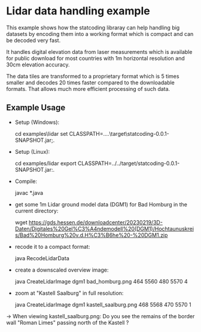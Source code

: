 Lidar data handling example
===========================

This example shows how the statcoding libraray can help handling big datasets
by encoding them into a working format which is compact and can be decoded very fast.

It handles digital elevation data from laser measurements which is available
for public download for most countries with 1m horizontal resolution and
30cm elevation accuracy.

The data tiles are transformed to a proprietary format which is
5 times smaller and decodes 20 times faster compared to the downloadable
formats. That allows much more efficient processing of such data.


Example Usage
-------------

 - Setup (Windows):

   cd examples\lidar
   set CLASSPATH=..\..\target\statcoding-0.0.1-SNAPSHOT.jar;.

 - Setup (Linux):

   cd examples/lidar
   export CLASSPATH=../../target/statcoding-0.0.1-SNAPSHOT.jar:.

 - Compile:

   javac *.java
 

 - get some 1m Lidar ground model data (DGM1) for Bad Homburg in the current directory:

   wget https://gds.hessen.de/downloadcenter/20230219/3D-Daten/Digitales%20Gel%C3%A4ndemodell%20(DGM1)/Hochtaunuskreis/Bad%20Homburg%20v.d.H%C3%B6he%20-%20DGM1.zip
   

 - recode it to a compact format:

   java RecodeLidarData


 - create a downscaled overview image:

   java CreateLidarImage dgm1 bad_homburg.png 464 5560 480 5570 4


 - zoom at "Kastell Saalburg" in full resolution:

   java CreateLidarImage dgm1 kastell_saalburg.png 468 5568 470 5570 1


  -> When viewing kastell_saalburg.png: Do you see the remains of the border wall "Roman Limes" passing north of the Kastell ?

